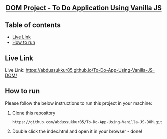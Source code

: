 ## <p align=center>[DOM Project - To Do Application Using Vanilla JS](https://abdussukkur85.github.io/To-Do-App-Using-Vanilla-JS-DOM/)</p>
## Table of contents
* [Live Link](#live-link)
* [How to run](#how-to-run)

## Live Link
Live Link: https://abdussukkur85.github.io/To-Do-App-Using-Vanilla-JS-DOM/

## How to run
Please follow the below instructions to run this project in your machine:

1. Clone this repository
    ```
    https://github.com/abdussukkur85/To-Do-App-Using-Vanilla-JS-DOM.git 
    ```
2. Double click the index.html and open it in your browser - done!

